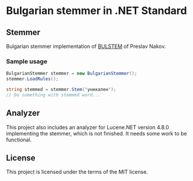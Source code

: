 # Bulgarian stemmer in .NET Standard

## Stemmer
Bulgarian stemmer implementation of [BULSTEM](http://lml.bas.bg/~nakov/bulstem/) of Preslav Nakov.

### Sample usage
```csharp
BulgarianStemmer stemmer = new BulgarianStemmer();
stemmer.LoadRules();

string stemmed = stemmer.Stem('уникален');
// Do something with stemmed word...
```

## Analyzer
This project also includes an analyzer for Lucene.NET version 4.8.0 implementing the stemmer, which is not finished. It needs some work to be functional.

## License
This project is licensed under the terms of the MIT license.
